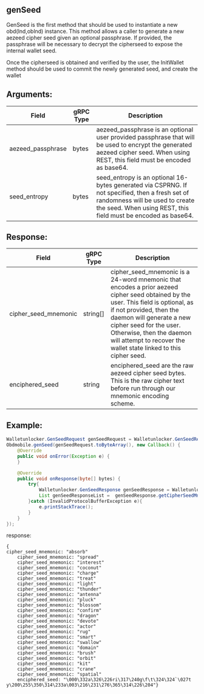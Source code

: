 ## genSeed

GenSeed is the first method that should be used to instantiate a new obd(lnd,oblnd) instance. This method allows a caller to generate a new aezeed cipher seed given an optional passphrase. If provided, the passphrase will be necessary to decrypt the cipherseed to expose the internal wallet seed.

Once the cipherseed is obtained and verified by the user, the InitWallet method should be used to commit the newly generated seed, and create the wallet 

## Arguments:
| Field		   |	gRPC Type		|	   Description  |
| -------- 	 |	---------   |    ---------    |  
| aezeed_passphrase	     |	bytes		  |	      aezeed_passphrase is an optional user provided passphrase that will be used to encrypt the generated aezeed cipher seed. When using REST, this field must be encoded as base64.|  
| seed_entropy   |	bytes		  |       seed_entropy is an optional 16-bytes generated via CSPRNG. If not specified, then a fresh set of randomness will be used to create the seed. When using REST, this field must be encoded as base64.          | 


## Response:
| Field		         |	gRPC Type		|	   Description  |
| -------- 	       |	---------   |    ---------    |  
| cipher_seed_mnemonic|	string[]	    |cipher_seed_mnemonic is a 24-word mnemonic that encodes a prior aezeed cipher seed obtained by the user. This field is optional, as if not provided, then the daemon will generate a new cipher seed for the user. Otherwise, then the daemon will attempt to recover the wallet state linked to this cipher seed.|  
| enciphered_seed  |	string		  |enciphered_seed are the raw aezeed cipher seed bytes. This is the raw cipher text before run through our mnemonic encoding scheme.|

## Example:

<!--
java code example
-->

```java
Walletunlocker.GenSeedRequest genSeedRequest = Walletunlocker.GenSeedRequest.newBuilder().build();
Obdmobile.genSeed(genSeedRequest.toByteArray(), new Callback() {
    @Override
    public void onError(Exception e) {
    }

    @Override
    public void onResponse(byte[] bytes) {
        try{
            Walletunlocker.GenSeedResponse genSeedResponse = Walletunlocker.GenSeedResponse.parseFrom(bytes);
            List genSeedResponseList =  genSeedResponse.getCipherSeedMnemonicList();
        }catch (InvalidProtocolBufferException e){
            e.printStackTrace();
        }
    }
});
```

<!--
下面放例子的返回结果 
-->
response:
```
{
cipher_seed_mnemonic: "absorb"
    cipher_seed_mnemonic: "spread"
    cipher_seed_mnemonic: "interest"
    cipher_seed_mnemonic: "coconut"
    cipher_seed_mnemonic: "charge"
    cipher_seed_mnemonic: "treat"
    cipher_seed_mnemonic: "light"
    cipher_seed_mnemonic: "thunder"
    cipher_seed_mnemonic: "antenna"
    cipher_seed_mnemonic: "pluck"
    cipher_seed_mnemonic: "blossom"
    cipher_seed_mnemonic: "confirm"
    cipher_seed_mnemonic: "dragon"
    cipher_seed_mnemonic: "devote"
    cipher_seed_mnemonic: "actor"
    cipher_seed_mnemonic: "rug"
    cipher_seed_mnemonic: "smart"
    cipher_seed_mnemonic: "swallow"
    cipher_seed_mnemonic: "domain"
    cipher_seed_mnemonic: "brush"
    cipher_seed_mnemonic: "orbit"
    cipher_seed_mnemonic: "kit"
    cipher_seed_mnemonic: "crane"
    cipher_seed_mnemonic: "spatial"
    enciphered_seed: "\000\332a\326\226ri\317\240g\f\t\324\324`\027t y\200\255\350\314\233a\003\216\231\276\365\314\226\204"}
```



